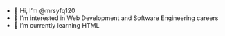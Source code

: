 - 👋 Hi, I’m @mrsyfq120
- 👀 I’m interested in Web Development and Software Engineering careers
- 🌱 I’m currently learning HTML


<!---
mrsyfq120/mrsyfq120 is a ✨ special ✨ repository because its `README.md` (this file) appears on your GitHub profile.
You can click the Preview link to take a look at your changes.
--->
